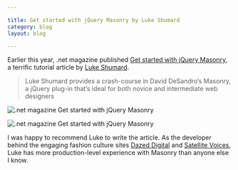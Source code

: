 ```yaml
---

title: Get started with jQuery Masonry by Luke Shumard
category: blog
layout: blog

---
```


Earlier this year, .net magazine published [Get started with jQuery Masonry](http://www.netmagazine.com/tutorials/get-started-jquery-masonry), a terrific tutorial article by [Luke Shumard](http://lukeshumard.com/).

> Luke Shumard provides a crash-course in David DeSandro’s Masonry, a jQuery plug-in that’s ideal for both novice and intermediate web designers

![.net magazine Get started with jQuery Masonry](http://i.imgur.com/wJv49.jpg)

![.net magazine Get started with jQuery Masonry](http://i.imgur.com/ghghR.jpg)

I was happy to recommend Luke to write the article. As the developer behind the engaging fashion culture sites [Dazed Digital](http://www.dazeddigital.com/) and [Satellite Voices](http://www.dazeddigital.com/satellitevoices/), Luke has more production-level experience with Masonry than anyone else I know.
